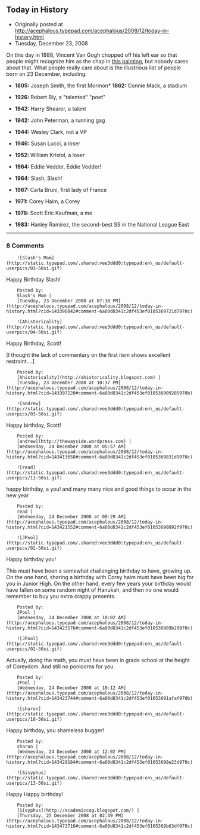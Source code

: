 ## Today in History

 * Originally posted at http://acephalous.typepad.com/acephalous/2008/12/today-in-history.html
 * Tuesday, December 23, 2008



On this day in 1888, Vincent Van Gogh chopped off his left ear so that people might recognize him as the chap in [this painting](http://www.vangoghgallery.com/catalog/image.aspx?fn=images/0529.jpg), but nobody cares about that. What people really care about is the illustrious list of people born on 23 December, including:

*   **1805:** Joseph Smith, the first Mormon*   **1862:** Connie Mack, a stadium
*   **1926:** Robert Bly, a "talented" "poet"
*   **1942:** Harry Shearer, a talent
*   **1942:** John Peterman, a running gag
*   **1944:** Wesley Clark, not a VP
*   **1946:** Susan Lucci, a loser
*   **1952:** William Kristol, a loser

*   **1964:** Eddie Vedder, Eddie Vedder!
*   **1964:** Slash, Slash!
*   **1967:** Carla Bruni, first lady of France
*   **1971:** Corey Haim, a Corey
*   **1976:** Scott Eric Kaufman, a me
*   **1983:** Hanley Ramirez, the second-best SS in the National League East
		

* * *

### 8 Comments 

		

                
[]()

	

		![Slash's Mom](http://static.typepad.com/.shared:vee3ddd0:typepad:en\_us/default-userpics/03-50si.gif)
	

	

		

Happy Birthday Slash!

	

		Posted by:
		Slash's Mom |
		[Tuesday, 23 December 2008 at 07:38 PM](http://acephalous.typepad.com/acephalous/2008/12/today-in-history.html?cid=143390042#comment-6a00d8341c2df453ef0105369721d7970c)

[]()

	

		![Ahistoricality](http://static.typepad.com/.shared:vee3ddd0:typepad:en\_us/default-userpics/04-50si.gif)
	

	

		

Happy Birthday, Scott!

[I thought the lack of commentary on the first item shows excellent restraint....]

	

		Posted by:
		[Ahistoricality](http://ahistoricality.blogspot.com) |
		[Tuesday, 23 December 2008 at 10:37 PM](http://acephalous.typepad.com/acephalous/2008/12/today-in-history.html?cid=143397220#comment-6a00d8341c2df453ef010536909285970b)

[]()

	

		![andrew](http://static.typepad.com/.shared:vee3ddd0:typepad:en\_us/default-userpics/03-50si.gif)
	

	

		

Happy birthday, Scott!

	

		Posted by:
		[andrew](http://thewayside.wordpress.com) |
		[Wednesday, 24 December 2008 at 05:57 AM](http://acephalous.typepad.com/acephalous/2008/12/today-in-history.html?cid=143413658#comment-6a00d8341c2df453ef0105369831d9970c)

[]()

	

		![read](http://static.typepad.com/.shared:vee3ddd0:typepad:en\_us/default-userpics/11-50si.gif)
	

	

		

happy birthday, a you! and many many nice and good things to occur in the new year

	

		Posted by:
		read |
		[Wednesday, 24 December 2008 at 09:29 AM](http://acephalous.typepad.com/acephalous/2008/12/today-in-history.html?cid=143421552#comment-6a00d8341c2df453ef01053698892f970c)

[]()

	

		![JPool](http://static.typepad.com/.shared:vee3ddd0:typepad:en\_us/default-userpics/02-50si.gif)
	

	

		

Happy birthday you!

This must have been a somewhat challenging birthday to have, growing up.  On the one hand, sharing a birthday with Corey haim must have been big for you in Junior High.  On the other hand, every few years your birthday would have fallen on some random night of Hanukah, and then no one would remember to buy you extra crappy presents.

	

		Posted by:
		JPool |
		[Wednesday, 24 December 2008 at 10:02 AM](http://acephalous.typepad.com/acephalous/2008/12/today-in-history.html?cid=143423176#comment-6a00d8341c2df453ef010536989b29970c)

[]()

	

		![JPool](http://static.typepad.com/.shared:vee3ddd0:typepad:en\_us/default-userpics/02-50si.gif)
	

	

		

Actually, doing the math, you must have been in grade school at the height of Coreydom.  And still no ponicorns for you.

	

		Posted by:
		JPool |
		[Wednesday, 24 December 2008 at 10:12 AM](http://acephalous.typepad.com/acephalous/2008/12/today-in-history.html?cid=143423744#comment-6a00d8341c2df453ef01053691afaf970b)

[]()

	

		![sharon](http://static.typepad.com/.shared:vee3ddd0:typepad:en\_us/default-userpics/10-50si.gif)
	

	

		

Happy birthday, you shameless bugger! 

	

		Posted by:
		sharon |
		[Wednesday, 24 December 2008 at 12:02 PM](http://acephalous.typepad.com/acephalous/2008/12/today-in-history.html?cid=143429184#comment-6a00d8341c2df453ef01053698e23d970c)

[]()

	

		![Sisyphus](http://static.typepad.com/.shared:vee3ddd0:typepad:en\_us/default-userpics/13-50si.gif)
	

	

		

Happy Happy birthday!

	

		Posted by:
		[Sisyphus](http://academiccog.blogspot.com/) |
		[Thursday, 25 December 2008 at 02:49 PM](http://acephalous.typepad.com/acephalous/2008/12/today-in-history.html?cid=143473716#comment-6a00d8341c2df453ef0105369b63df970c)

		

        